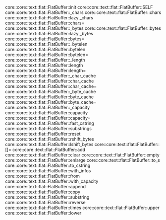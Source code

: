 core::core::text::flat::FlatBuffer::init
core::core::text::flat::FlatBuffer::SELF
core::core::text::flat::FlatBuffer::_chars
core::core::text::flat::FlatBuffer::chars
core::core::text::flat::FlatBuffer::lazy _chars
core::core::text::flat::FlatBuffer::chars=
core::core::text::flat::FlatBuffer::_bytes
core::core::text::flat::FlatBuffer::bytes
core::core::text::flat::FlatBuffer::lazy _bytes
core::core::text::flat::FlatBuffer::bytes=
core::core::text::flat::FlatBuffer::_bytelen
core::core::text::flat::FlatBuffer::bytelen
core::core::text::flat::FlatBuffer::bytelen=
core::core::text::flat::FlatBuffer::_length
core::core::text::flat::FlatBuffer::length
core::core::text::flat::FlatBuffer::length=
core::core::text::flat::FlatBuffer::_char_cache
core::core::text::flat::FlatBuffer::char_cache
core::core::text::flat::FlatBuffer::char_cache=
core::core::text::flat::FlatBuffer::_byte_cache
core::core::text::flat::FlatBuffer::byte_cache
core::core::text::flat::FlatBuffer::byte_cache=
core::core::text::flat::FlatBuffer::_capacity
core::core::text::flat::FlatBuffer::capacity
core::core::text::flat::FlatBuffer::capacity=
core::core::text::flat::FlatBuffer::fast_cstring
core::core::text::flat::FlatBuffer::substrings
core::core::text::flat::FlatBuffer::reset
core::core::text::flat::FlatBuffer::rshift_bytes
core::core::text::flat::FlatBuffer::lshift_bytes
core::core::text::flat::FlatBuffer::[]=
core::core::text::flat::FlatBuffer::add
core::core::text::flat::FlatBuffer::clear
core::core::text::flat::FlatBuffer::empty
core::core::text::flat::FlatBuffer::enlarge
core::core::text::flat::FlatBuffer::to_s
core::core::text::flat::FlatBuffer::to_cstring
core::core::text::flat::FlatBuffer::with_infos
core::core::text::flat::FlatBuffer::from
core::core::text::flat::FlatBuffer::with_capacity
core::core::text::flat::FlatBuffer::append
core::core::text::flat::FlatBuffer::copy
core::core::text::flat::FlatBuffer::substring
core::core::text::flat::FlatBuffer::reverse
core::core::text::flat::FlatBuffer::times
core::core::text::flat::FlatBuffer::upper
core::core::text::flat::FlatBuffer::lower